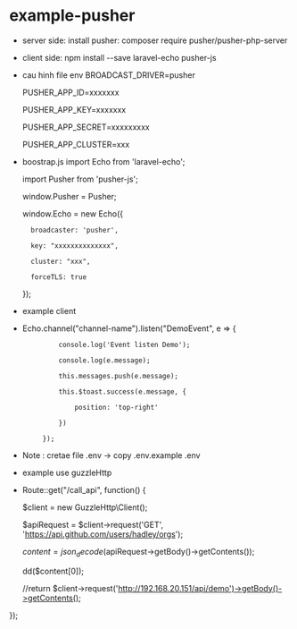 # example-pusher
+ server side:
    install pusher: composer require pusher/pusher-php-server
+ client side:
    npm install --save laravel-echo pusher-js


+ cau hinh file env 
    BROADCAST_DRIVER=pusher
    
    PUSHER_APP_ID=xxxxxxx
    
    PUSHER_APP_KEY=xxxxxxx
    
    PUSHER_APP_SECRET=xxxxxxxxx
    
    PUSHER_APP_CLUSTER=xxx
    
+ boostrap.js
    import Echo from 'laravel-echo';

    import Pusher from 'pusher-js';
    
    window.Pusher = Pusher;
    

    window.Echo = new Echo({
    
        broadcaster: 'pusher',
        
        key: "xxxxxxxxxxxxxx",
        
        cluster: "xxx",
        
        forceTLS: true
        
    });
 + example client 
 + 
    Echo.channel("channel-name").listen("DemoEvent", e => {
    
                console.log('Event listen Demo');
                
                console.log(e.message);
                
                this.messages.push(e.message);
                
                this.$toast.success(e.message, {
                
                    position: 'top-right'
                    
                })
                
            });
 + Note : cretae file .env -> copy .env.example .env
 
+ example use guzzleHttp
+ 
    Route::get("/call_api", function() {
    
    $client = new GuzzleHttp\Client();
    
    $apiRequest = $client->request('GET', 'https://api.github.com/users/hadley/orgs');
    
    $content = json_decode($apiRequest->getBody()->getContents());
    
    dd($content[0]);
    
    //return $client->request('http://192.168.20.151/api/demo')->getBody()->getContents();
    
});
